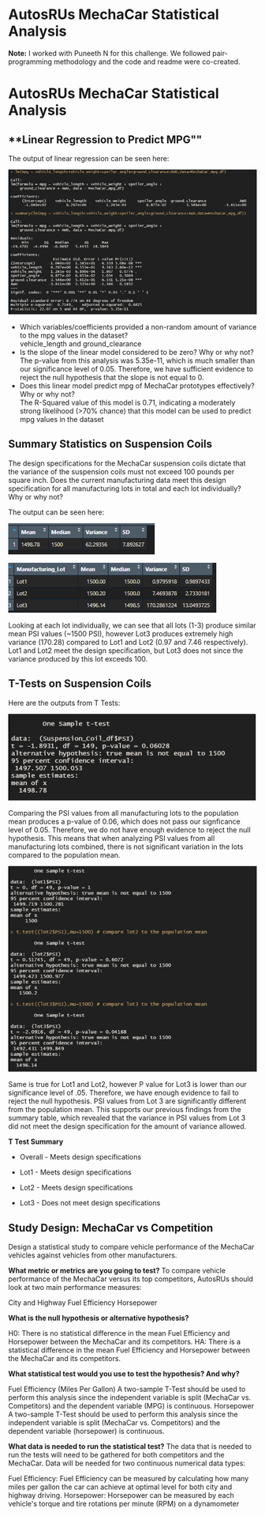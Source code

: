 # AutosRUs MechaCar Statistical Analysis

**Note:**
I worked with Puneeth N for this challenge. We followed pair-programming methodology and the code and readme were co-created.

# **AutosRUs MechaCar Statistical Analysis**

## **Linear Regression to Predict MPG""

The output of linear regression can be seen here:

![Linear Regression Summary](/data/Deliverable_1.png)

- Which variables/coefficients provided a non-random amount of variance to the mpg values in the dataset?  
vehicle_length and ground_clearance 
- Is the slope of the linear model considered to be zero? Why or why not?  
The p-value from this analysis was 5.35e-11, which is much smaller than our significance level of 0.05. Therefore, we have sufficient evidence to reject the null hypothesis that the slope is not equal to 0.
- Does this linear model predict mpg of MechaCar prototypes effectively? Why or why not?  
    The R-Squared value of this model is 0.71, indicating a moderately strong likelihood (>70% chance) that this model can be used to predict mpg values in the dataset

## **Summary Statistics on Suspension Coils**

The design specifications for the MechaCar suspension coils dictate that the variance of the suspension coils must not exceed 100 pounds per square inch. Does the current manufacturing data meet this design specification for all manufacturing lots in total and each lot individually? Why or why not?

The output can be seen here: 

![Total Summary](/data/Deliverable_2a.png)

![Lot Summary](/data/Deliverable_2b.png)

Looking at each lot individually, we can see that all lots (1-3) produce similar mean PSI values (~1500 PSI), however Lot3 produces extremely high variance (170.28) compared to Lot1 and Lot2 (0.97 and 7.46 respectively). Lot1 and Lot2 meet the design specification, but Lot3 does not since the variance produced by this lot exceeds 100.

## T-Tests on Suspension Coils

Here are the outputs from T Tests:

![All vs 1500](/data/Deliverable_3a.png)

Comparing the PSI values from all manufacturing lots to the population mean produces a p-value of 0.06, which does not pass our signficance level of 0.05. Therefore, we do not have enough evidence to reject the null hypothesis. This means that when analyzing PSI values from all manufacturing lots combined, there is not significant variation in the lots compared to the population mean.

![Lots vs 1500](/data/Deliverable_3b.png)

Same is true for Lot1 and Lot2, however P value for Lot3 is lower than our significance level of .05. Therefore, we have enough evidence to fail to reject the null hypothesis. PSI values from Lot 3 are significantly different from the population mean. This supports our previous findings from the summary table, which revealed that the variance in PSI values from Lot 3 did not meet the design specification for the amount of variance allowed.

**T Test Summary**
- Overall - Meets design specifications

- Lot1 - Meets design specifications

- Lot2 - Meets design specifications

- Lot3 - Does not meet design specifications

## Study Design: MechaCar vs Competition

Design a statistical study to compare vehicle performance of the MechaCar vehicles against vehicles from other manufacturers.

**What metric or metrics are you going to test?**
To compare vehicle performance of the MechaCar versus its top competitors, AutosRUs should look at two main performance measures:

City and Highway Fuel Efficiency
Horsepower

**What is the null hypothesis or alternative hypothesis?**

H0: There is no statistical difference in the mean Fuel Efficiency and Horsepower between the MechaCar and its competitors.
HA: There is a statistical difference in the mean Fuel Efficiency and Horsepower between the MechaCar and its competitors.

**What statistical test would you use to test the hypothesis? And why?**

Fuel Efficiency (Miles Per Gallon)
A two-sample T-Test should be used to perform this analysis since the independent variable is split (MechaCar vs. Competitors) and the dependent variable (MPG) is continuous.
Horsepower
A two-sample T-Test should be used to perform this analysis since the independent variable is split (MechaCar vs. Competitors) and the dependent variable (horsepower) is continuous.

**What data is needed to run the statistical test?**
The data that is needed to run the tests will need to be gathered for both competitors and the MechaCar. Data will be needed for two continuous numerical data types:

Fuel Efficiency: Fuel Efficiency can be measured by calculating how many miles per gallon the car can achieve at optimal level for both city and highway driving.
Horsepower: Horsepower can be measured by each vehicle's torque and tire rotations per minute (RPM) on a dynamometer